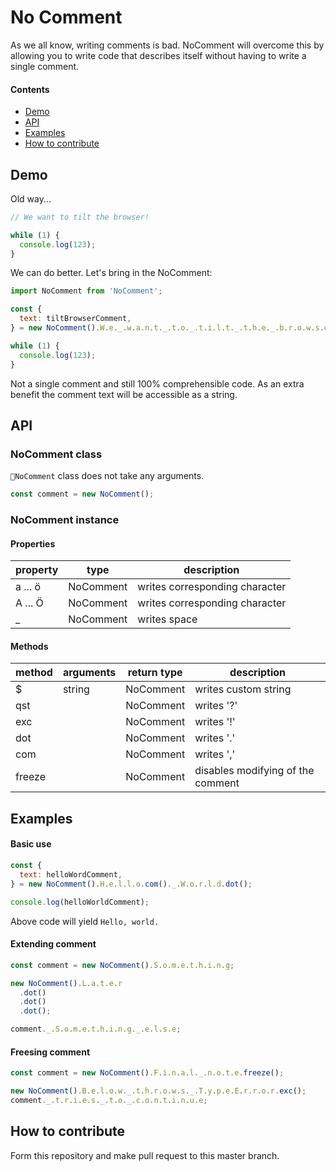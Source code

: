 # No Comment

As we all know, writing comments is bad. NoComment will overcome this by allowing you to write code that describes itself without having to write a single comment.

#### Contents

<ul>
  <li><a href="#demo">Demo</a></li>
  <li><a href="#api">API</a></li>
  <li><a href="#examples">Examples</a></li>
  <li><a href="#how-to-contribute">How to contribute</a></li>
</ul>

<div id="demno"></div>

## Demo

Old way...

```javascript
// We want to tilt the browser!

while (1) {
  console.log(123);
}
```

We can do better. Let's bring in the NoComment:

```javascript
import NoComment from 'NoComment';

const {
  text: tiltBrowserComment,
} = new NoComment().W.e._.w.a.n.t._.t.o._.t.i.l.t._.t.h.e._.b.r.o.w.s.e.r.exc();

while (1) {
  console.log(123);
}
```

Not a single comment and still 100% comprehensible code. As an extra benefit the comment text will be accessible as a string.

<div id="api"></div>

## API

### NoComment class

`NoComment` class does not take any arguments.

```javascript
const comment = new NoComment();
```

### NoComment instance

#### Properties

| property | type      | description                    |
| -------- | --------- | ------------------------------ |
| a ... ö  | NoComment | writes corresponding character |
| A ... Ö  | NoComment | writes corresponding character |
| \_       | NoComment | writes space                   |

#### Methods

| method | arguments | return type | description                       |
| ------ | --------- | ----------- | --------------------------------- |
| \$     | string    | NoComment   | writes custom string              |
| qst    |           | NoComment   | writes '?'                        |
| exc    |           | NoComment   | writes '!'                        |
| dot    |           | NoComment   | writes '.'                        |
| com    |           | NoComment   | writes ','                        |
| freeze |           | NoComment   | disables modifying of the comment |

<div id="examples"></div>

## Examples

#### Basic use

```javascript
const {
  text: helloWordComment,
} = new NoComment().H.e.l.l.o.com()._.W.o.r.l.d.dot();

console.log(helloWorldComment);
```

Above code will yield `Hello, world.`

#### Extending comment

```javascript
const comment = new NoComment().S.o.m.e.t.h.i.n.g;

new NoComment().L.a.t.e.r
  .dot()
  .dot()
  .dot();

comment._.S.o.m.e.t.h.i.n.g._.e.l.s.e;
```

#### Freesing comment

```javascript
const comment = new NoComment().F.i.n.a.l._.n.o.t.e.freeze();

new NoComment().B.e.l.o.w._.t.h.r.o.w.s._.T.y.p.e.E.r.r.o.r.exc();
comment._.t.r.i.e.s._.t.o._.c.o.n.t.i.n.u.e;
```

<div id="how-to-contribute"></div>

## How to contribute

Form this repository and make pull request to this master branch.
